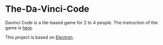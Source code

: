 # The-Da-Vinci-Code

Davinci Code is a tile-based game for 2 to 4 people. The instruction of the game is [here](https://en.wikipedia.org/wiki/Coda_(board_game)).

This project is based on [Electron](https://electron.atom.io/).
